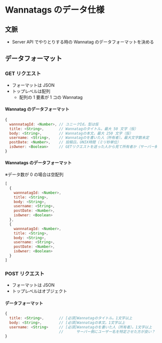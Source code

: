 # Wannatags のデータ仕様

## 文脈

* Server API でやりとりする時の Wannatag のデータフォーマットを決める

## データフォーマット

### GET リクエスト

* フォーマットは JSON
* トップレベルは配列
  * 配列の 1 要素が 1 コの Wannatag

#### Wannatag のデータフォーマット

```js
{
  wannnatagId: <Number>, // ユニークId。型は仮
  title: <String>,       // Wannatagのタイトル。最大 50 文字（仮）
  body: <String>,        // Wannatagの本文。最大 250 文字（仮）
  username: <String>,    // Wannatagのを書いた人（所有者）。最大文字数未定
  postDate: <Number>,    // 投稿日。UNIX時間（ミリ秒単位）
  isOwner: <Boolean>     // GETリクエストを送った人から見て所有者か（サーバー側で決める（仮））
}
```

#### Wannatags のデータフォーマット

※データ数が 0 の場合は空配列

```js
[
  {
    wannnatagId: <Number>,
    title: <String>,
    body: <String>,
    username: <String>,
    postDate: <Number>,
    isOwner: <Boolean>
  },
  {
    wannnatagId: <Number>,
    title: <String>,
    body: <String>,
    username: <String>,
    postDate: <Number>,
    isOwner: <Boolean>
  }
]
```

### POST リクエスト

* フォーマットは JSON
* トップレベルはオブジェクト

#### データフォーマット

```js
{
  title: <String>,       // [必須]Wannatagのタイトル。1文字以上
  body: <String>,        // [必須]Wannatagの本文。1文字以上
  username: <String>     // [必須]Wannatagのを書いた人（所有者）。1文字以上
                         //      サーバー側にユーザー名を特定させた方が良い？
}
```

